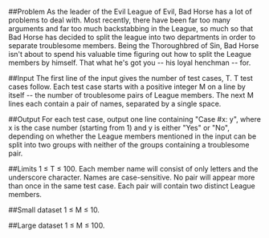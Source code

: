 ##Problem
As the leader of the Evil League of Evil, Bad Horse has a lot of problems to
deal with. Most recently, there have been far too many arguments and far too
much backstabbing in the League, so much so that Bad Horse has decided to split
the league into two departments in order to separate troublesome members. Being
the Thoroughbred of Sin, Bad Horse isn't about to spend his valuable time
figuring out how to split the League members by himself. That what he's got you
-- his loyal henchman -- for.

##Input
The first line of the input gives the number of test cases, T. T test cases
follow. Each test case starts with a positive integer M on a line by itself --
the number of troublesome pairs of League members. The next M lines each contain
a pair of names, separated by a single space.

##Output
For each test case, output one line containing "Case #x: y", where x is the case
number (starting from 1) and y is either "Yes" or "No", depending on whether the
League members mentioned in the input can be split into two groups with neither
of the groups containing a troublesome pair.

##Limits
1 ≤ T ≤ 100.
Each member name will consist of only letters and the underscore character.
Names are case-sensitive.
No pair will appear more than once in the same test case.
Each pair will contain two distinct League members.

##Small dataset
1 ≤ M ≤ 10.

##Large dataset
1 ≤ M ≤ 100.
